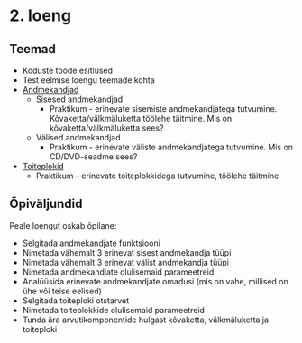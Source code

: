 # 2. loeng

## Teemad

  - Koduste tööde esitlused
  - Test eelmise loengu teemade kohta
  - [Andmekandjad](../andmekandjad/README.md)
      - Sisesed andmekandjad
          - Praktikum - erinevate sisemiste andmekandjatega tutvumine. Kõvaketta/välkmäluketta töölehe täitmine. Mis on kõvaketta/välkmäluketta sees?
      - Välised andmekandjad
          - Praktikum - erinevate väliste andmekandjatega tutvumine. Mis on CD/DVD-seadme sees?
  - [Toiteplokid](../toiteplokid/README.md)
      - Praktikum - erinevate toiteplokkidega tutvumine, töölehe täitmine

## Õpiväljundid

Peale loengut oskab õpilane:

  - Selgitada andmekandjate funktsiooni
  - Nimetada vähemalt 3 erinevat sisest andmekandja tüüpi
  - Nimetada vähemalt 3 erinevat välist andmekandja tüüpi
  - Nimetada andmekandjate olulisemaid parameetreid
  - Analüüsida erinevate andmekandjate omadusi (mis on vahe, millised on ühe või teise eelised)
  - Selgitada toiteploki otstarvet
  - Nimetada toiteplokkide olulisemaid parameetreid
  - Tunda ära arvutikomponentide hulgast kõvaketta, välkmäluketta ja toiteploki

